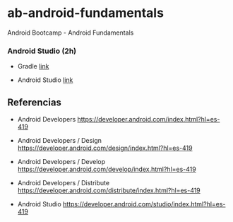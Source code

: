 # ab-android-fundamentals
Android Bootcamp - Android Fundamentals

### Android Studio (2h) 

  - Gradle [link](Gradle.md)

  - Android Studio [link](AndroidStudio.md)


## Referencias

- Android Developers https://developer.android.com/index.html?hl=es-419

- Android Developers / Design https://developer.android.com/design/index.html?hl=es-419

- Android Developers / Develop https://developer.android.com/develop/index.html?hl=es-419

- Android Developers / Distribute https://developer.android.com/distribute/index.html?hl=es-419

- Android Studio https://developer.android.com/studio/index.html?hl=es-419


